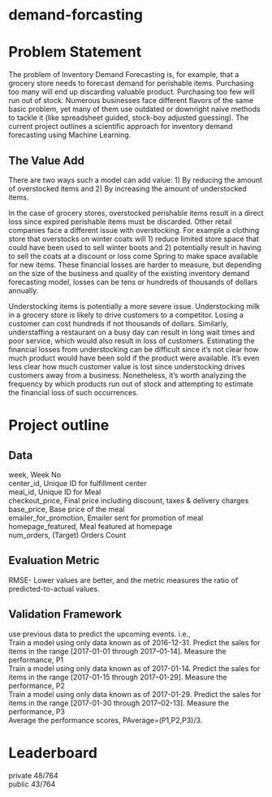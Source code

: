 # demand-forcasting
# Problem Statement
The problem of Inventory Demand Forecasting is, for example, that a grocery store needs to forecast demand for perishable items. Purchasing too many will end up discarding valuable product. Purchasing too few will run out of stock. Numerous businesses face different flavors of the same basic problem, yet many of them use outdated or downright naive methods to tackle it (like spreadsheet guided, stock-boy adjusted guessing). The current project outlines a scientific approach for inventory demand forecasting using Machine Learning.
## The Value Add
There are two ways such a model can add value: 1) By reducing the amount of overstocked items and 2) By increasing the amount of understocked items.

In the case of grocery stores, overstocked perishable items result in a direct loss since expired perishable items must be discarded. Other retail companies face a different issue with overstocking. For example a clothing store that overstocks on winter coats will 1) reduce limited store space that could have been used to sell winter boots and 2) potentially result in having to sell the coats at a discount or loss come Spring to make space available for new items. These financial losses are harder to measure, but depending on the size of the business and quality of the existing inventory demand forecasting model, losses can be tens or hundreds of thousands of dollars annually.

Understocking items is potentially a more severe issue. Understocking milk in a grocery store is likely to drive customers to a competitor. Losing a customer can cost hundreds if not thousands of dollars. Similarly, understaffing a restaurant on a busy day can result in long wait times and poor service, which would also result in loss of customers. Estimating the financial losses from understocking can be difficult since it’s not clear how much product would have been sold if the product were available. It’s even less clear how much customer value is lost since understocking drives customers away from a business. Nonetheless, it’s worth analyzing the frequency by which products run out of stock and attempting to estimate the financial loss of such occurrences.

# Project outline
## Data 
week,	Week No <br />
center_id,	Unique ID for fulfillment center <br />
meal_id,	Unique ID for Meal<br />
checkout_price,	Final price including discount, taxes & delivery charges<br />
base_price,	Base price of the meal<br />
emailer_for_promotion,	Emailer sent for promotion of meal<br />
homepage_featured,	Meal featured at homepage<br />
num_orders,	(Target) Orders Count<br />

## Evaluation Metric
RMSE- Lower values are better, and the metric measures the ratio of predicted-to-actual values. 
## Validation Framework
use previous data to predict the upcoming events. i.e.,<br />
Train a model using only data known as of 2016-12-31. Predict the sales for items in the range [2017-01-01 through 2017–01-14]. Measure the performance, P1<br />
Train a model using only data known as of 2017-01-14. Predict the sales for items in the range [2017-01-15 through 2017–01-29]. Measure the performance, P2<br />
Train a model using only data known as of 2017-01-29. Predict the sales for items in the range [2017-01-30 through 2017–02-13]. Measure the performance, P3<br />
Average the performance scores, PAverage=(P1,P2,P3)/3.

# Leaderboard
private 48/764 <br />
public 43/764
